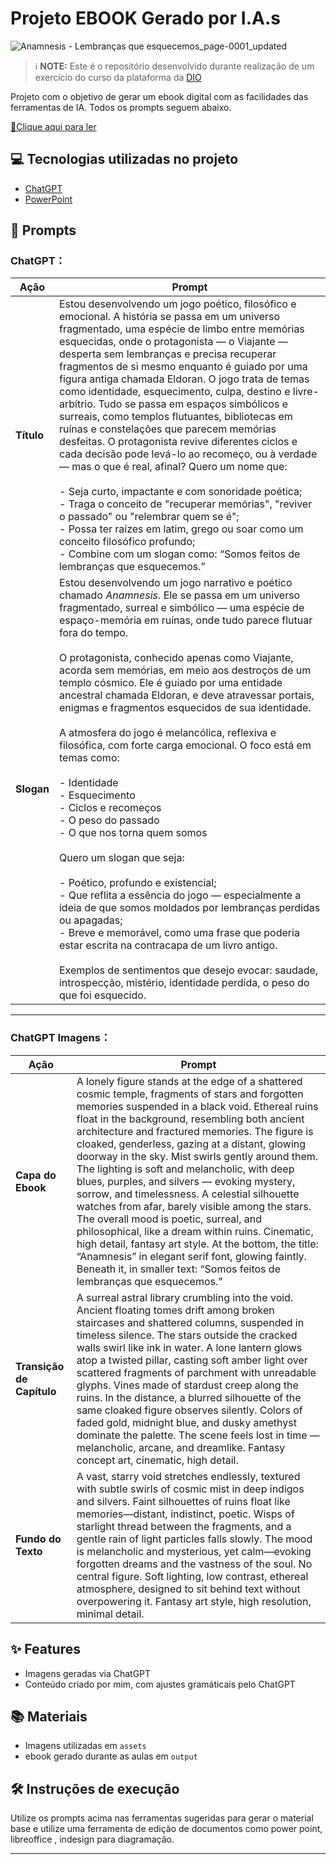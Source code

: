 # Projeto EBOOK Gerado por I.A.s
![Anamnesis - Lembranças que esquecemos_page-0001_updated](https://github.com/user-attachments/assets/22483423-771c-4c34-828a-a209ea38b568)


 > ℹ️ **NOTE:** Este é o repositório desenvolvido durante realização de um exercício do curso da plataforma da [DIO](https://dio.me)

Projeto com o objetivo de gerar um ebook digital com as facilidades das ferramentas de IA. Todos os prompts
seguem abaixo.

<a href="https://github.com/user-attachments/files/20701042/Anamnesis.-.Lembrancas.que.esquecemos.pdf" title="View PDF now"> 📕Clique aqui para ler</a>


## 💻 Tecnologias utilizadas no projeto
- [ChatGPT](https://chat.openai.com/) 
- [PowerPoint](https://www.microsoft.com/en/microsoft-365/powerpoint)

## 🧠 Prompts

### ChatGPT：
| Ação   | Prompt |
|--------|--------|
| **Título** | Estou desenvolvendo um jogo poético, filosófico e emocional. A história se passa em um universo fragmentado, uma espécie de limbo entre memórias esquecidas, onde o protagonista — o Viajante — desperta sem lembranças e precisa recuperar fragmentos de si mesmo enquanto é guiado por uma figura antiga chamada Eldoran. O jogo trata de temas como identidade, esquecimento, culpa, destino e livre-arbítrio. Tudo se passa em espaços simbólicos e surreais, como templos flutuantes, bibliotecas em ruínas e constelações que parecem memórias desfeitas. O protagonista revive diferentes ciclos e cada decisão pode levá-lo ao recomeço, ou à verdade — mas o que é real, afinal? Quero um nome que:<br><br>- Seja curto, impactante e com sonoridade poética;<br>- Traga o conceito de "recuperar memórias", "reviver o passado" ou "relembrar quem se é";<br>- Possa ter raízes em latim, grego ou soar como um conceito filosófico profundo;<br>- Combine com um slogan como: “Somos feitos de lembranças que esquecemos.” |
| **Slogan** | Estou desenvolvendo um jogo narrativo e poético chamado *Anamnesis*. Ele se passa em um universo fragmentado, surreal e simbólico — uma espécie de espaço-memória em ruínas, onde tudo parece flutuar fora do tempo.<br><br>O protagonista, conhecido apenas como Viajante, acorda sem memórias, em meio aos destroços de um templo cósmico. Ele é guiado por uma entidade ancestral chamada Eldoran, e deve atravessar portais, enigmas e fragmentos esquecidos de sua identidade.<br><br>A atmosfera do jogo é melancólica, reflexiva e filosófica, com forte carga emocional. O foco está em temas como:<br><br>- Identidade<br>- Esquecimento<br>- Ciclos e recomeços<br>- O peso do passado<br>- O que nos torna quem somos<br><br>Quero um slogan que seja:<br><br>- Poético, profundo e existencial;<br>- Que reflita a essência do jogo — especialmente a ideia de que somos moldados por lembranças perdidas ou apagadas;<br>- Breve e memorável, como uma frase que poderia estar escrita na contracapa de um livro antigo.<br><br>Exemplos de sentimentos que desejo evocar: saudade, introspecção, mistério, identidade perdida, o peso do que foi esquecido. |

---

### ChatGPT Imagens：
| Ação         | Prompt |
|--------------|--------|
| **Capa do Ebook** | A lonely figure stands at the edge of a shattered cosmic temple, fragments of stars and forgotten memories suspended in a black void. Ethereal ruins float in the background, resembling both ancient architecture and fractured memories. The figure is cloaked, genderless, gazing at a distant, glowing doorway in the sky. Mist swirls gently around them. The lighting is soft and melancholic, with deep blues, purples, and silvers — evoking mystery, sorrow, and timelessness. A celestial silhouette watches from afar, barely visible among the stars. The overall mood is poetic, surreal, and philosophical, like a dream within ruins. Cinematic, high detail, fantasy art style. At the bottom, the title: “Anamnesis” in elegant serif font, glowing faintly. Beneath it, in smaller text: “Somos feitos de lembranças que esquecemos.” |
| **Transição de Capítulo** | A surreal astral library crumbling into the void. Ancient floating tomes drift among broken staircases and shattered columns, suspended in timeless silence. The stars outside the cracked walls swirl like ink in water. A lone lantern glows atop a twisted pillar, casting soft amber light over scattered fragments of parchment with unreadable glyphs. Vines made of stardust creep along the ruins. In the distance, a blurred silhouette of the same cloaked figure observes silently. Colors of faded gold, midnight blue, and dusky amethyst dominate the palette. The scene feels lost in time — melancholic, arcane, and dreamlike. Fantasy concept art, cinematic, high detail. |
| **Fundo do Texto** | A vast, starry void stretches endlessly, textured with subtle swirls of cosmic mist in deep indigos and silvers. Faint silhouettes of ruins float like memories—distant, indistinct, poetic. Wisps of starlight thread between the fragments, and a gentle rain of light particles falls slowly. The mood is melancholic and mysterious, yet calm—evoking forgotten dreams and the vastness of the soul. No central figure. Soft lighting, low contrast, ethereal atmosphere, designed to sit behind text without overpowering it. Fantasy art style, high resolution, minimal detail. |

## ✨ Features
- Imagens geradas via ChatGPT
- Conteúdo criado por mim, com ajustes gramáticais pelo ChatGPT

## 📚 Materiais
- Imagens utilizadas em `assets`
- ebook gerado durante as aulas em `output`

## 🛠️ Instruções de execução
Utilize os prompts acima nas ferramentas sugeridas para gerar o material base e utilize uma ferramenta de edição de documentos como power point, libreoffice , indesign para diagramação.

---
